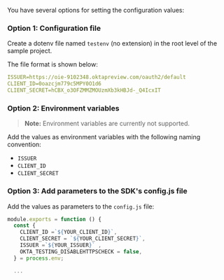 You have several options for setting the configuration values:

### Option 1: Configuration file

Create a dotenv file named `testenv` (no extension) in the root level of the sample project.

The file format is shown below:

```yaml
ISSUER=https://oie-9102348.oktapreview.com/oauth2/default
CLIENT_ID=0oazcjm779c5MPY0O1d6
CLIENT_SECRET=hCBX_o3OFZMMZMOUzmXb3kHBJd-_Q4IcxIT
```

### Option 2: Environment variables

> **Note:** Environment variables are currently not supported.

Add the values as environment variables with the following naming convention:

* `ISSUER`
* `CLIENT_ID`
* `CLIENT_SECRET`

### Option 3: Add parameters to the SDK's config.js file

Add the values as parameters to the `config.js` file:

```JavaScript
module.exports = function () {
  const {
    CLIENT_ID =`${YOUR_CLIENT_ID}`,
    CLIENT_SECRET = `${YOUR_CLIENT_SECRET}`,
    ISSUER =`${YOUR_ISSUER}` ,
    OKTA_TESTING_DISABLEHTTPSCHECK = false,
  } = process.env;

  ...
```
